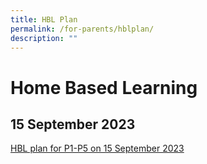 ```yaml
---
title: HBL Plan
permalink: /for-parents/hblplan/
description: ""
---
```

Home Based Learning
==================

15 September 2023
--------

[HBL plan for P1-P5 on 15 September 2023](/files/hbl%20plan%20for%202023%20psle%20lc%20&%20written%20exam%20days%20%20-%20friday,%2015%20sept%20(lc).pdf)
